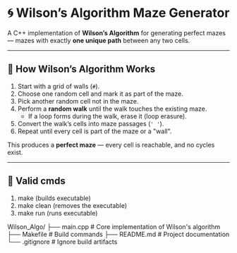 # 🌀 Wilson’s Algorithm Maze Generator

A C++ implementation of **Wilson’s Algorithm** for generating perfect mazes — mazes with exactly **one unique path** between any two cells.

---

## 🧠 How Wilson’s Algorithm Works

1. Start with a grid of walls (`#`).
2. Choose one random cell and mark it as part of the maze.
3. Pick another random cell not in the maze.
4. Perform a **random walk** until the walk touches the existing maze.
   - If a loop forms during the walk, erase it (loop erasure).
5. Convert the walk’s cells into maze passages (`' '`).
6. Repeat until every cell is part of the maze or a "wall".

This produces a **perfect maze** — every cell is reachable, and no cycles exist.

---

## 🧩 Valid cmds

1. make (builds executable)
2. make clean (removes the executable)
3. make run (runs executable)


Wilson_Algo/
├── main.cpp        # Core implementation of Wilson's algorithm
├── Makefile        # Build commands
├── README.md       # Project documentation
└── .gitignore      # Ignore build artifacts

